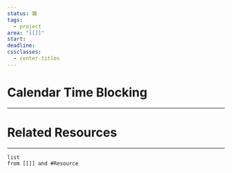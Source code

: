 ```yaml
---
status: 🟥
tags:
  - project
area: "[[]]"
start: 
deadline: 
cssclasses:
  - center-titles
---
```

# Calendar Time Blocking
---









# Related Resources
---
```dataview
list
from [[]] and #Resource 
```
